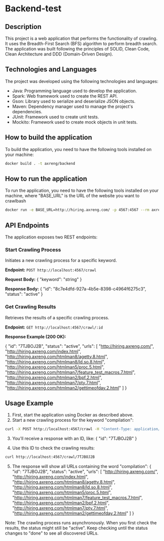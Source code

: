 # Backend-test

## Description

This project is a web application that performs the functionality of crawling. It uses the Breadth-First Search (BFS) algorithm to perform breadth search. The application was built following the principles of SOLID, Clean Code, Clean Architecture and DDD (Domain-Driven Design).

## Technologies and Languages

The project was developed using the following technologies and languages:

- Java: Programming language used to develop the application.
- Spark: Web framework used to create the REST API.
- Gson: Library used to serialize and deserialize JSON objects.
- Maven: Dependency manager used to manage the project's dependencies.
- JUnit: Framework used to create unit tests.
- Mockito: Framework used to create mock objects in unit tests.

## How to build the application

To build the application, you need to have the following tools installed on your machine:

```bash
docker build . -t axreng/backend
```

## How to run the application

To run the application, you need to have the following tools installed on your machine, where "BASE_URL" is the URL of the website you want to crawlbash

```bash
docker run -e BASE_URL=http://hiring.axreng.com/ -p 4567:4567 --rm axreng/backend
```

## API Endpoints

The application exposes two REST endpoints:

### Start Crawling Process
Initiates a new crawling process for a specific keyword.

**Endpoint:** `POST http://localhost:4567/crawl`

**Request Body:**
{ "keyword": "string" }

**Response Body:**
{ "id": "8c7e4dfd-927a-4b5e-8398-c4964f6275c3", "status": "active" }


### Get Crawling Results
Retrieves the results of a specific crawling process.

**Endpoint:** `GET http://localhost:4567/crawl/:id`

**Response Example (200 OK):**

{
"id": "7TJBOJ2B",
"status": "active",
"urls": [
"http://hiring.axreng.com/",
"http://hiring.axreng.com/index.html",
"http://hiring.axreng.com/htmlman8/agetty.8.html",
"http://hiring.axreng.com/htmlman8/ld.so.8.html",
"http://hiring.axreng.com/htmlman5/proc.5.html",
"http://hiring.axreng.com/htmlman7/feature_test_macros.7.html",
"http://hiring.axreng.com/htmlman2/bpf.2.html",
"http://hiring.axreng.com/htmlman7/pty.7.html",
"http://hiring.axreng.com/htmlman2/gettimeofday.2.html"
]
}

## Usage Example
1. First, start the application using Docker as described above.
2. Start a new crawling process for the keyword "compilation":

```bash
curl -X POST http://localhost:4567/crawl -H "Content-Type: application/json" -d '{"keyword": "compilation"}'
```

3. You'll receive a response with an ID, like:
{ "id": "7TJBOJ2B" } 

4. Use this ID to check the crawling results:
```bash
curl http://localhost:4567/crawl/7TJBOJ2B
```

5. The response will show all URLs containing the word "compilation":
   {
   "id": "7TJBOJ2B",
   "status": "active",
   "urls": [
   "http://hiring.axreng.com/",
   "http://hiring.axreng.com/index.html",
   "http://hiring.axreng.com/htmlman8/agetty.8.html",
   "http://hiring.axreng.com/htmlman8/ld.so.8.html",
   "http://hiring.axreng.com/htmlman5/proc.5.html",
   "http://hiring.axreng.com/htmlman7/feature_test_macros.7.html",
   "http://hiring.axreng.com/htmlman2/bpf.2.html",
   "http://hiring.axreng.com/htmlman7/pty.7.html",
   "http://hiring.axreng.com/htmlman2/gettimeofday.2.html"
   ]
   }

Note: The crawling process runs asynchronously. When you first check the results, the status might still be "active". Keep checking until the status changes to "done" to see all discovered URLs.


